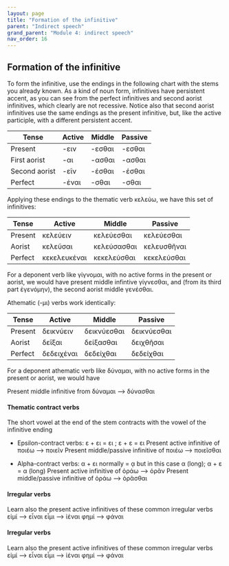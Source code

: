```yaml
---
layout: page
title: "Formation of the infinitive"
parent: "Indirect speech"
grand_parent: "Module 4: indirect speech"
nav_order: 16
---
```



## Formation of the infinitive

To form the infinitive, use the endings in the following chart with the stems you already known. As a kind of noun form, infinitives have persistent accent, as you can see from the perfect infinitives and second aorist infinitives, which clearly are not recessive. Notice also that second aorist infinitives use the same endings as the present infinitive, but, like the active participle, with a different persistent accent.



| Tense | Active | Middle | Passive |
| --- | --- | --- | --- |
| Present | -ειν | -εσθαι | -εσθαι |
| First aorist | -αι | -ασθαι | -ασθαι |
| Second aorist | -εῖν | -έσθαι | -έσθαι |
| Perfect | -έναι  | -σθαι | -σθαι |


Applying these endings to the thematic verb κελεύω, we have this set of infinitives:


| Tense | Active | Middle | Passive |
| --- | --- | --- | ---  |
| Present | κελεύειν|  κελεύεσθαι |   κελεύεσθαι |
| Aorist | κελεῦσαι | κελεύσασθαι | κελευσθῆναι |
| Perfect |  κεκελευκέναι|  κεκελεύσθαι | κεκελεύσθαι |

For a deponent verb like γίγνομαι, with no active forms in the present or aorist, we would have present middle infintive γίγνεσθαι, and (from its third part ἐγενόμην), the second aorist middle γενέσθαι.



Athematic (-μι) verbs work identically:


| Tense | Active | Middle | Passive |
| --- | --- | --- | ---  |
| Present | δεικνύειν|  δεικνύεσθαι |   δεικνύεσθαι |
| Aorist | δεῖξαι | δείξασθαι | δειχθῆσαι |
| Perfect |  δεδειχέναι| δεδείχθαι   |  δεδείχθαι |


For a deponent athematic verb like δύναμαι, with no active forms in the present or aorist, we would have

Present middle infinitive from δύναμαι —> δύνασθαι 


#### Thematic contract verbs
The short vowel at the end of the stem contracts with the vowel of the infinitive ending
- Epsilon-contract verbs: ε + ει = ει ; ε + ε = ει 
Present active infinitive of ποιέω  —> ποιεῖν 
Present middle/passive infinitive of ποιέω —> ποιεῖσθαι 

- Alpha-contract verbs: α + ει normally = ᾳ but in this case α (long); α + ε = α (long)
Present active infinitive of ὁράω  —> ὁρᾶν 
Present middle/passive infinitive of ὁράω —> ὁρᾶσθαι 



#### Irregular verbs
Learn also the present active infinitives of these common irregular verbs
εἰμί —> εἶναι
εἶμι —> ἰέναι
φημί —> φάναι






#### Irregular verbs
Learn also the present active infinitives of these common irregular verbs
εἰμί —> εἶναι
εἶμι —> ἰέναι
φημί —> φάναι

